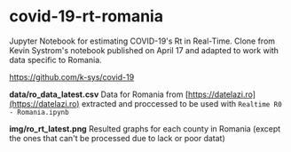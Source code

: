 # covid-19-rt-romania
Jupyter Notebook for estimating COVID-19's Rt in Real-Time.
Clone from Kevin Systrom's notebook published on April 17 and adapted to work with data specific to Romania.

https://github.com/k-sys/covid-19

**data/ro_data_latest.csv**
Data for Romania from [https://datelazi.ro](https://datelazi.ro) extracted and proccessed to be used with ```Realtime R0 - Romania.ipynb```

**img/ro_rt_latest.png**
Resulted graphs for each county in Romania (except the ones that can't be processed due to lack or poor datat)
